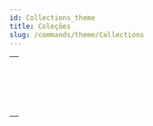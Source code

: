 ```yaml
---
id: Collections_theme
title: Coleções
slug: /commands/theme/Collections
---
```


|                                                                                                             |
| ----------------------------------------------------------------------------------------------------------- |
| [<!-- INCLUDE #_command_.ARRAY TO COLLECTION.Syntax -->](../../commands-legacy/array-to-collection.md)<br/> |
| [<!-- INCLUDE #_command_.COLLECTION TO ARRAY.Syntax -->](../../commands-legacy/collection-to-array.md)<br/> |
| [<!-- INCLUDE #_command_.New collection.Syntax -->](../../commands/new-collection.md)<br/>                  |
| [<!-- INCLUDE #_command_.New shared collection.Syntax -->](../../commands/new-shared-collection.md)<br/>    |
